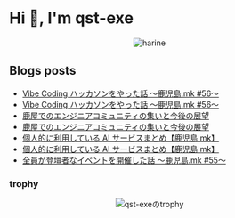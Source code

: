 <h1>Hi 👋, I'm qst-exe</h1>

<p align="center">
  <img src="https://github.com/qst-exe/qst-exe/blob/main/hedgehog.gif?raw=true" alt="harine"/>
</p>

## Blogs posts

<!-- BLOG-POST-LIST:START -->
- [Vibe Coding ハッカソンをやった話 〜鹿児島.mk #56〜](https://note.com/qst_exe/n/n612cd9df4803)
- [Vibe Coding ハッカソンをやった話 〜鹿児島.mk #56〜](https://note.com/qst_exe/n/n612cd9df4803)
- [鹿屋でのエンジニアコミュニティの集いと今後の展望](https://note.com/qst_exe/n/nda1aa74aaf3f)
- [鹿屋でのエンジニアコミュニティの集いと今後の展望](https://note.com/qst_exe/n/nda1aa74aaf3f)
- [個人的に利用している AI サービスまとめ【鹿児島.mk】](https://note.com/qst_exe/n/n6b7aff67867f)
- [個人的に利用している AI サービスまとめ【鹿児島.mk】](https://note.com/qst_exe/n/n6b7aff67867f)
- [全員が登壇者なイベントを開催した話 〜鹿児島.mk #55〜](https://note.com/qst_exe/n/ne0b5bc57a5ce)
<!-- BLOG-POST-LIST:END -->

### trophy

<div align="center">
  <img src="https://github-profile-trophy.vercel.app/?username=qst-exe&margin-w=5" alt="qst-exeのtrophy" />
</div>
